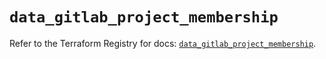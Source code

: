 # `data_gitlab_project_membership`

Refer to the Terraform Registry for docs: [`data_gitlab_project_membership`](https://registry.terraform.io/providers/gitlabhq/gitlab/17.0.0/docs/data-sources/project_membership).
